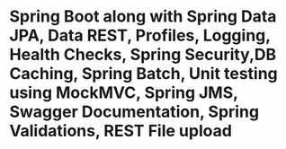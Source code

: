 # Spring Boot along with Spring Data JPA, Data REST, Profiles, Logging, Health Checks, Spring Security,DB Caching, Spring Batch, Unit testing using MockMVC, Spring JMS, Swagger Documentation, Spring Validations, REST File upload

